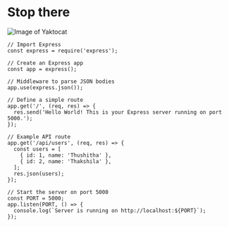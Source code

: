 # Stop there

![Image of Yaktocat](https://thumbs.dreamstime.com/b/devil-face-sri-lankan-yaka-mask-ves-muna-yak-muna-sri-lankan-traditional-face-vector-mask-devil-face-sri-lankan-yaka-mask-ves-muna-315977495.jpg)

```
// Import Express
const express = require('express');

// Create an Express app
const app = express();

// Middleware to parse JSON bodies
app.use(express.json());

// Define a simple route
app.get('/', (req, res) => {
  res.send('Hello World! This is your Express server running on port 5000.');
});

// Example API route
app.get('/api/users', (req, res) => {
  const users = [
    { id: 1, name: 'Thushitha' },
    { id: 2, name: 'Thakshila' },
  ];
  res.json(users);
});

// Start the server on port 5000
const PORT = 5000;
app.listen(PORT, () => {
  console.log(`Server is running on http://localhost:${PORT}`);
});

```



